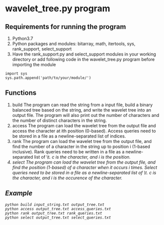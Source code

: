 # wavelet_tree.py program

## Requirements for running the program
1. Python3.7
2. Python packages and modules: bitarray, math, itertools, sys, rank_support, select_support
3. Have the rank_support.py and select_support modules in your working directory or
add following code in the wavelet_tree.py program before importing the module
```
import sys
sys.path.append('path/to/your/module/')
```

## Functions
1. build
The program can read the string from a input file, 
build a binary balanced tree based on the string, 
and write the wavelet tree into an output file.
The program will also print out the number of characters and 
the number of distinct characters in the string.
2. access
The program can load the wavelet tree from the output file 
and access the character at ith position (0-based).
Access queries need to be stored in a file as a newline-separated list of indices.
3. rank
The program can load the wavelet tree from the output file,
and find the number of a character in the string up to position i (1-based inclusive).
Rank queries need to be written in a file as a newline-separated list of <c>\t<i>.
c is the character, and i is the position.
4. select
The program can load the wavelet tree from the output file,
and find the position (1-based) of a character when it occurs i times.
Select queries need to be stored in a file as a newline-separated list of <c>\t<i>.
c is the character, and i is the occurence of the character.

## Example 
```
python build input_string.txt output_tree.txt
python access output_tree.txt access_queries.txt
python rank output_tree.txt rank_queries.txt
python select output_tree.txt select_queries.txt
```
